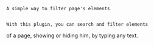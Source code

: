 	A simple way to filter page's elements


	With this plugin, you can search and filter elements
 of a page, showing or hiding him, by typing any text.


